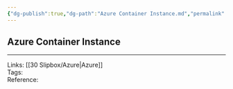 ```yaml
---
{"dg-publish":true,"dg-path":"Azure Container Instance.md","permalink":"/azure-container-instance/","tags":["notes"]}
---
```



## Azure Container Instance

---

Links: [[30 Slipbox/Azure\|Azure]]  
Tags:  
Reference:
